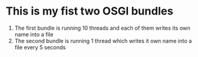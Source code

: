 # This is my fist two OSGI bundles
1. The first bundle is running 10 threads and each of them writes its own name into a file
2. The second bundle is running 1 thread which  writes it own name into a file every 5 seconds

